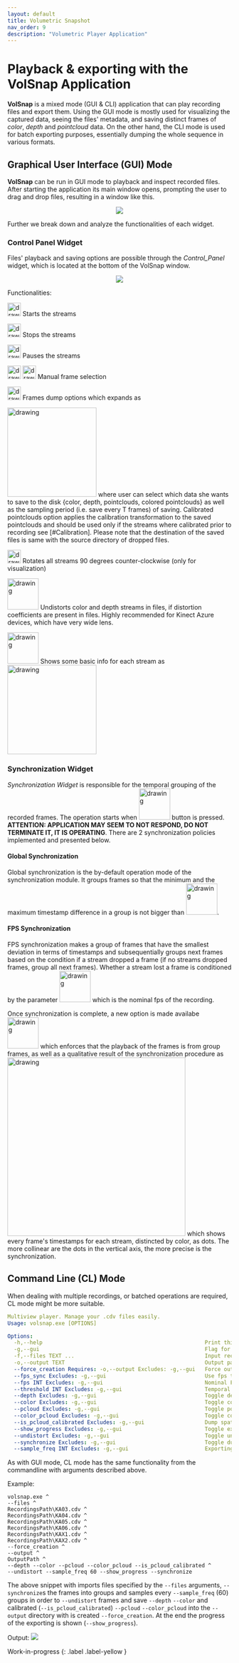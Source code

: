 ```yaml
---
layout: default
title: Volumetric Snapshot
nav_order: 9
description: "Volumetric Player Application"
---
```


# Playback & exporting with the VolSnap Application

__VolSnap__ is a mixed mode (GUI & CLI) application that can play recording files and export them.
Using the GUI mode is mostly used for visualizing the captured data, seeing the files' metadata, and saving distinct frames of _color_, _depth_ and _pointcloud_ data.
On the other hand, the CLI mode is used for batch exporting purposes, essentially dumping the whole sequence in various formats.

## Graphical User Interface (GUI) Mode

**VolSnap** can be run in GUI mode to playback and inspect recorded files. 
After starting the application its main window opens, prompting the user to drag and drop files, resulting in a window like this.

<p align="center">
    <img src="../../assets/images/volsnap/dropped.png"/>
</p>

Further we break down and analyze the functionalities of each widget.

### Control Panel Widget
Files' playback and saving options are possible through the _Control_Panel_ widget, which is located at the bottom of the VolSnap window.
<p align="center">
    <img src="../../assets/images/volsnap/control_panel/control_panel.png"/>
</p>

Functionalities:
<p align="left">
    <img src="../../assets/images/volsnap/control_panel/play.png" alt="drawing" width="30"/>
    Starts the streams
</p>

<p align="left">
    <img src="../../assets/images/volsnap/control_panel/stop.png" alt="drawing" width="30"/>
    Stops the streams
</p>

<p align="left">
    <img src="../../assets/images/volsnap/control_panel/pause.png" alt="drawing" width="30"/>
    Pauses the streams
</p>

<p align="left">
    <img src="../../assets/images/volsnap/control_panel/previous.png" alt="drawing" width="30"/>
    <img src="../../assets/images/volsnap/control_panel/next.png" alt="drawing" width="30"/>
    Manual frame selection
</p>

<p align="left">
    <img src="../../assets/images/volsnap/control_panel/dump_button.png" alt="drawing" width="30"/>
    Frames dump options which expands as 
</p>
<img src="../../assets/images/volsnap/control_panel/dumping_options.png" alt="drawing" width="200"/>
where user can select which data she wants to save to the disk {color, depth, pointclouds, colored pointclouds} as well as the sampling period (i.e. save every T frames) of saving. Calibrated pointclouds option applies the calibration transformation to the saved pointclouds and should be used only if the streams where calibrated prior to recording see [#Calibration].
Please note that the destination of the saved files is same with the source directory of dropped files.

<p align="left">
    <img src="../../assets/images/volsnap/control_panel/rotated.png" alt="drawing" width="30"/>
    Rotates all streams 90 degrees counter-clockwise (only for visualization)
</p>

<p align="left">
    <img src="../../assets/images/volsnap/control_panel/undistort.png" alt="drawing" width="70"/>
    Undistorts color and depth streams in files, if distortion coefficients are present in files. Highly recommended for Kinect Azure devices, which have very wide lens.
</p>

<p align="left">
    <img src="../../assets/images/volsnap/control_panel/info.png" alt="drawing" width="70"/>
    Shows some basic info for each stream as 
    <img src="../../assets/images/volsnap/control_panel/information.png" alt="drawing" width="200"/>
</p>

### Synchronization Widget
_Synchronization Widget_ is responsible for the temporal grouping of the recorded frames. The operation starts when <img src="../../assets/images/volsnap/synchronization/synchronize.png" alt="drawing" width="70"/> button is pressed. **ATTENTION: APPLICATION MAY SEEM TO NOT RESPOND, DO NOT TERMINATE IT, IT IS OPERATING**. There are 2 synchronization policies implemented and presented below.
#### **Global Synchronization**
Global synchronization is the by-default operation mode of the synchronization module. It groups frames so that the minimum and the maximum timestamp difference in a group is not bigger than <img src="../../assets/images/volsnap/synchronization/valid_offset.png" alt="drawing" width="70"/>.
#### **FPS Synchronization**
FPS synchronization makes a group of frames that have the smallest deviation in terms of timestamps and subsequentially groups next frames based on the condition if a stream dropped a frame (if no streams dropped frames, group all next frames). Whether a stream lost a frame is conditioned by the parameter <img src="../../assets/images/volsnap/synchronization/nominal_fps.png" alt="drawing" width="70"/> which is the nominal fps of the recording.

Once synchronization is complete, a new option is made availabe <img src="../../assets/images/volsnap/synchronization/playback_synced.png" alt="drawing" width="70"/> which enforces that the playback of the frames is from group frames, as well as a qualitative result of the synchronization procedure as <img src="../../assets/images/volsnap/synchronization/timeline.png" alt="drawing" width="400"/> which shows every frame's timestamps for each stream, distincted by color, as dots. The more collinear are the dots in the vertical axis, the more precise is the synchronization.

## Command Line (CL) Mode
When dealing with multiple recordings, or batched operations are required, CL mode might be more suitable. 

```yaml
Multiview player. Manage your .cdv files easily.
Usage: volsnap.exe [OPTIONS]

Options:
  -h,--help                                                   Print this help message and exit
  -g,--gui                                                    Flag for GUI mode.
  -f,--files TEXT ...                                         Input recordings.
  -o,--output TEXT                                            Output path.
  --force_creation Requires: -o,--output Excludes: -g,--gui   Force output path creation.
  --fps_sync Excludes: -g,--gui                               Use fps to compute synchronization threshold.
  --fps INT Excludes: -g,--gui                                Nominal FPS of the recordings files (default: 30)
  --threshold INT Excludes: -g,--gui                          Temporal offset that used for grouping frames. (default: 16 ms)
  --depth Excludes: -g,--gui                                  Toggle depth dumping.
  --color Excludes: -g,--gui                                  Toggle color dumping.
  --pcloud Excludes: -g,--gui                                 Toggle pointcloud dumping.
  --color_pcloud Excludes: -g,--gui                           Toggle colored point cloud dumping.
  --is_pcloud_calibrated Excludes: -g,--gui                   Dump spatially aligned point clouds (implies calibrated recordings).
  --show_progress Excludes: -g,--gui                          Toggle exporting progress bar.
  --undistort Excludes: -g,--gui                              Toggle undistortion of both color and depth data.
  --synchronize Excludes: -g,--gui                            Toggle dumping of sychronized data.
  --sample_freq INT Excludes: -g,--gui                        Exporting frequency, i.e. save every "sample_freq" frames. (default: 1)
```

As with GUI mode, CL mode has the same functionality from the commandline with arguments described above.

Example:
```
volsnap.exe ^
--files ^
RecordingsPath\KA03.cdv ^
RecordingsPath\KA04.cdv ^
RecordingsPath\KA05.cdv ^
RecordingsPath\KA06.cdv ^
RecordingsPath\KAX1.cdv ^
RecordingsPath\KAX2.cdv ^
--force_creation ^
--output ^
OutputPath ^
--depth --color --pcloud --color_pcloud --is_pcloud_calibrated ^
--undistort --sample_freq 60 --show_progress --synchronize
```
The above snippet with imports files specified by the `--files` arguments, `--synchronize`s the frames into groups and samples every `--sample_freq` (60) groups in order to `--undistort` frames and save `--depth` `--color` and calibrated (`--is_pcloud_calibrated`) `--pcloud` `--color_pcloud` into the `--output` directory with is created `--force_creation`. At the end the progress of the exporting is shown (`--show_progress`).

Output: 
<img src="../../assets/images/volsnap/cmd_output.png"/>

Work-in-progress
{: .label .label-yellow }
